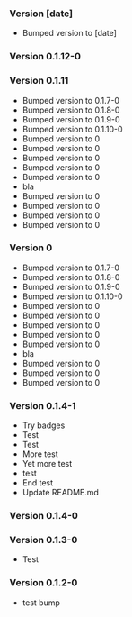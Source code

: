 ### Version [date]
- Bumped version to [date]

### Version 0.1.12-0

### Version 0.1.11
- Bumped version to 0.1.7-0
- Bumped version to 0.1.8-0
- Bumped version to 0.1.9-0
- Bumped version to 0.1.10-0
- Bumped version to 0
- Bumped version to 0
- Bumped version to 0
- Bumped version to 0
- Bumped version to 0
- bla
- Bumped version to 0
- Bumped version to 0
- Bumped version to 0
- Bumped version to 0

### Version 0
- Bumped version to 0.1.7-0
- Bumped version to 0.1.8-0
- Bumped version to 0.1.9-0
- Bumped version to 0.1.10-0
- Bumped version to 0
- Bumped version to 0
- Bumped version to 0
- Bumped version to 0
- Bumped version to 0
- bla
- Bumped version to 0
- Bumped version to 0
- Bumped version to 0

### Version 0.1.4-1
- Try badges
- Test
- Test
- More test
- Yet more test
- test
- End test
- Update README.md

### Version 0.1.4-0

### Version 0.1.3-0
- Test

### Version 0.1.2-0

- test bump
